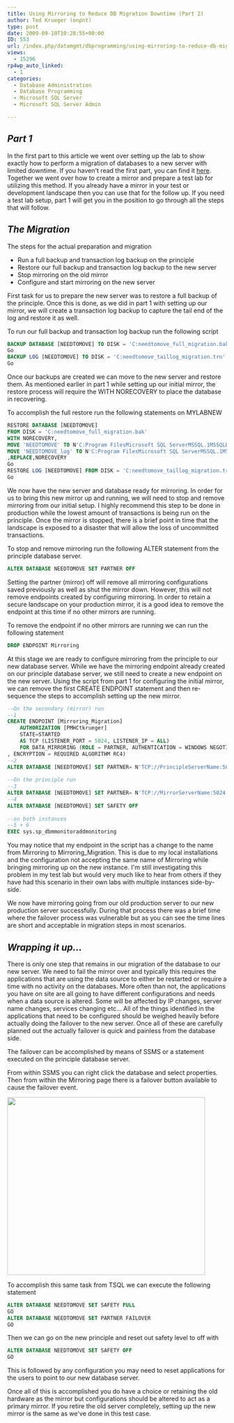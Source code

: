 ```yaml
---
title: Using Mirroring to Reduce DB Migration Downtime (Part 2)
author: Ted Krueger (onpnt)
type: post
date: 2009-09-10T10:28:55+00:00
ID: 553
url: /index.php/datamgmt/dbprogramming/using-mirroring-to-reduce-db-migration-d-2/
views:
  - 15296
rp4wp_auto_linked:
  - 1
categories:
  - Database Administration
  - Database Programming
  - Microsoft SQL Server
  - Microsoft SQL Server Admin

---
```

## _Part 1_

In the first part to this article we went over setting up the lab to show exactly how to perform a migration of databases to a new server with limited downtime. If you haven't read the first part, you can find it [here][1]. Together we went over how to create a mirror and prepare a test lab for utilizing this method. If you already have a mirror in your test or development landscape then you can use that for the follow up. If you need a test lab setup, part 1 will get you in the position to go through all the steps that will follow.

## _The Migration_

The steps for the actual preparation and migration

  * Run a full backup and transaction log backup on the principle
  * Restore our full backup and transaction log backup to the new server
  * Stop mirroring on the old mirror
  * Configure and start mirroring on the new server

First task for us to prepare the new server was to restore a full backup of the principle. Once this is done, as we did in part 1 with setting up our mirror, we will create a transaction log backup to capture the tail end of the log and restore it as well.
  
To run our full backup and transaction log backup run the following script

```sql
BACKUP DATABASE [NEEDTOMOVE] TO DISK = 'C:needtomove_full_migration.bak'
Go
BACKUP LOG [NEEDTOMOVE] TO DISK = 'C:needtomove_taillog_migration.trn'
Go
```
Once our backups are created we can move to the new server and restore them. As mentioned earlier in part 1 while setting up our initial mirror, the restore process will require the WITH NORECOVERY to place the database in recovering. 

To accomplish the full restore run the following statements on MYLABNEW

```sql
RESTORE DATABASE [NEEDTOMOVE] 
FROM DISK = 'C:needtomove_full_migration.bak'
WITH NORECOVERY,
MOVE 'NEEDTOMOVE' TO N'C:Program FilesMicrosoft SQL ServerMSSQL.1MSSQLDATANEEDTOMOVE_mirror.mdf',
MOVE 'NEEDTOMOVE_log' TO N'C:Program FilesMicrosoft SQL ServerMSSQL.1MSSQLDATANEEDTOMOVE_mirror_log.ldf'
,REPLACE,NORECOVERY
Go
RESTORE LOG [NEEDTOMOVE] FROM DISK = 'C:needtomove_taillog_migration.trn' WITH NORECOVERY
Go
```
We now have the new server and database ready for mirroring. In order for us to bring this new mirror up and running, we will need to stop and remove mirroring from our initial setup. I highly recommend this step to be done in production while the lowest amount of transactions is being run on the principle. Once the mirror is stopped, there is a brief point in time that the landscape is exposed to a disaster that will allow the loss of uncommitted transactions. 

To stop and remove mirroring run the following ALTER statement from the principle database server. 

```sql
ALTER DATABASE NEEDTOMOVE SET PARTNER OFF
```

Setting the partner (mirror) off will remove all mirroring configurations saved previously as well as shut the mirror down. However, this will not remove endpoints created by configuring mirroring. In order to retain a secure landscape on your production mirror, it is a good idea to remove the endpoint at this time if no other mirrors are running.
  
To remove the endpoint if no other mirrors are running we can run the following statement

```sql
DROP ENDPOINT Mirroring
```

At this stage we are ready to configure mirroring from the principle to our new database server. While we have the mirroring endpoint already created on our principle database server, we still need to create a new endpoint on the new server. Using the script from part 1 for configuring the initial mirror, we can remove the first CREATE ENDPOINT statement and then re-sequence the steps to accomplish setting up the new mirror.

```sql
--On the secondary (mirror) run
--1
CREATE ENDPOINT [Mirroring_Migration] 
    AUTHORIZATION [PMHCtkrueger]
    STATE=STARTED
    AS TCP (LISTENER_PORT = 5024, LISTENER_IP = ALL)
    FOR DATA_MIRRORING (ROLE = PARTNER, AUTHENTICATION = WINDOWS NEGOTIATE
, ENCRYPTION = REQUIRED ALGORITHM RC4)
--2
ALTER DATABASE [NEEDTOMOVE] SET PARTNER= N'TCP://PrincipleServerName:5022'
 
--On the principle run
--3
ALTER DATABASE [NEEDTOMOVE] SET PARTNER= N'TCP://MirrorServerName:5024'
--4
ALTER DATABASE [NEEDTOMOVE] SET SAFETY OFF
 
--on both instances
--5 + 6
EXEC sys.sp_dbmmonitoraddmonitoring
```
You may notice that my endpoint in the script has a change to the name from Mirroring to Mirroring_Migration. This is due to my local installations and the configuration not accepting the same name of Mirroring while bringing mirroring up on the new instance. I'm still investigating this problem in my test lab but would very much like to hear from others if they have had this scenario in their own labs with multiple instances side-by-side.

We now have mirroring going from our old production server to our new production server successfully. During that process there was a brief time where the failover process was vulnerable but as you can see the time lines are short and acceptable in migration steps in most scenarios. 

## _Wrapping it up..._

There is only one step that remains in our migration of the database to our new server. We need to fail the mirror over and typically this requires the applications that are using the data source to either be restarted or require a time with no activity on the databases. More often than not, the applications you have on site are all going to have different configurations and needs when a data source is altered. Some will be affected by IP changes, server name changes, services changing etc... All of the things identified in the applications that need to be configured should be weighed heavily before actually doing the failover to the new server. Once all of these are carefully planned out the actually failover is quick and painless from the database side. 

The failover can be accomplished by means of SSMS or a statement executed on the principle database server. 

From within SSMS you can right click the database and select properties. Then from within the Mirroring page there is a failover button available to cause the failover event.

<div class="image_block">
  <img src="/wp-content/uploads/blogs/DataMgmt//ssms_failover.gif" alt="" title="" width="454" height="408" />
</div>

To accomplish this same task from TSQL we can execute the following statement

```sql
ALTER DATABASE NEEDTOMOVE SET SAFETY FULL
GO
ALTER DATABASE NEEDTOMOVE SET PARTNER FAILOVER
GO
```
Then we can go on the new principle and reset out safety level to off with

```sql
ALTER DATABASE NEEDTOMOVE SET SAFETY OFF
GO
```
This is followed by any configuration you may need to reset applications for the users to point to our new database server.

Once all of this is accomplished you do have a choice or retaining the old hardware as the mirror but configurations should be altered to act as a primary mirror. If you retire the old server completely, setting up the new mirror is the same as we've done in this test case.

 [1]: /index.php/DataMgmt/DBAdmin/move-databases-to-new-server-with-little-1